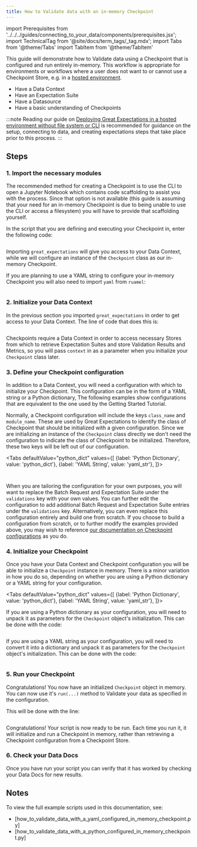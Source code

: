 ```yaml
---
title: How to Validate data with an in-memory Checkpoint
---
```

import Prerequisites from '../../../guides/connecting_to_your_data/components/prerequisites.jsx';
import TechnicalTag from '@site/docs/term_tags/_tag.mdx';
import Tabs from '@theme/Tabs'
import TabItem from '@theme/TabItem'

This guide will demonstrate how to Validate data using a Checkpoint that is configured and run entirely in-memory.  This workflow is appropriate for environments or workflows where a user does not want to or cannot use a Checkpoint Store, e.g. in a [hosted environment](../../../deployment_patterns/how_to_instantiate_a_data_context_hosted_environments.md).


<Prerequisites>

- Have a Data Context
- Have an Expectation Suite
- Have a Datasource
- Have a basic understanding of Checkpoints

</Prerequisites>

:::note
Reading our guide on [Deploying Great Expectations in a hosted environment without file system or CLI](../../../deployment_patterns/how_to_instantiate_a_data_context_hosted_environments.md) is recommended for guidance on the setup, connecting to data, and creating expectations steps that take place prior to this process.
:::

## Steps

### 1. Import the necessary modules

The recommended method for creating a Checkpoint is to use the CLI to open a Jupyter Notebook which contains code scaffolding to assist you with the process.  Since that option is not available (this guide is assuming that your need for an in-memory Checkpoint is due to being unable to use the CLI or access a filesystem) you will have to provide that scaffolding yourself.

In the script that you are defining and executing your Checkpoint in, enter the following code:

```python file=../../../../tests/integration/docusaurus/validation/checkpoints/how_to_validate_data_with_a_python_configured_in_memory_checkpoint.py#L3-L4
```

Importing `great_expectations` will give you access to your Data Context, while we will configure an instance of the `Checkpoint` class as our in-memory Checkpoint.

If you are planning to use a YAML string to configure your in-memory Checkpoint you will also need to import `yaml` from `ruamel`:

```python file=../../../../tests/integration/docusaurus/validation/checkpoints/how_to_validate_data_with_a_yaml_configured_in_memory_checkpoint.py#L20-L22
```

### 2. Initialize your Data Context

In the previous section you imported `great_expectations` in order to get access to your Data Context.  The line of code that does this is:

```python file=../../../../tests/integration/docusaurus/validation/checkpoints/how_to_validate_data_with_a_python_configured_in_memory_checkpoint.py#L27
```

Checkpoints require a Data Context in order to access necessary Stores from which to retrieve Expectation Suites and store Validation Results and Metrics, so you will pass `context` in as a parameter when you initialize your `Checkpoint` class later.

### 3. Define your Checkpoint configuration

In addition to a Data Context, you will need a configuration with which to initialize your Checkpoint.  This configuration can be in the form of a YAML string or a Python dictionary,  The following examples show configurations that are equivalent to the one used by the Getting Started Tutorial.

Normally, a Checkpoint configuration will include the keys `class_name` and `module_name`.  These are used by Great Expectations to identify the class of Checkpoint that should be initialized with a given configuration.  Since we are initializing an instance of the `Checkpoint` class directly we don't need the configuration to indicate the class of Checkpoint to be initialized.  Therefore, these two keys will be left out of our configuration.

<Tabs
  defaultValue="python_dict"
  values={[
    {label: 'Python Dictionary', value: 'python_dict'},
    {label: 'YAML String', value: 'yaml_str'},
  ]}>

  <TabItem value="python_dict">

```python file=../../../../tests/integration/docusaurus/validation/checkpoints/how_to_validate_data_with_a_python_configured_in_memory_checkpoint.py#L61-L91
```

  </TabItem>

  <TabItem value="yaml_str">

```python file=../../../../tests/integration/docusaurus/validation/checkpoints/how_to_validate_data_with_a_yaml_configured_in_memory_checkpoint.py#L62-L83
```

  </TabItem>

</Tabs>

When you are tailoring the configuration for your own purposes, you will want to replace the Batch Request and Expectation Suite under the `validations` key with your own values.  You can further edit the configuration to add additional Batch Request and Expectation Suite entries under the `validations` key.  Alternatively, you can even replace this configuration entirely and build one from scratch.  If you choose to build a configuration from scratch, or to further modify the examples provided above, you may wish to reference [our documentation on Checkpoint configurations](../../../terms/checkpoint.md#checkpoint-configuration) as you do. 

### 4. Initialize your Checkpoint 

Once you have your Data Context and Checkpoint configuration you will be able to initialize a `Checkpoint` instance in memory.  There is a minor variation in how you do so, depending on whether you are using a Python dictionary or a YAML string for your configuration.

<Tabs
  defaultValue="python_dict"
  values={[
    {label: 'Python Dictionary', value: 'python_dict'},
    {label: 'YAML String', value: 'yaml_str'},
  ]}>

  <TabItem value="python_dict">

If you are using a Python dictionary as your configuration, you will need to unpack it as parameters for the `Checkpoint` object's initialization.  This can be done with the code:

```python file=../../../../tests/integration/docusaurus/validation/checkpoints/how_to_validate_data_with_a_python_configured_in_memory_checkpoint.py#L97
```

  </TabItem>

  <TabItem value="yaml_str">

If you are using a YAML string as your configuration, you will need to convert it into a dictionary and unpack it as parameters for the `Checkpoint` object's initialization.  This can be done with the code: 

```python file=../../../../tests/integration/docusaurus/validation/checkpoints/how_to_validate_data_with_a_yaml_configured_in_memory_checkpoint.py#L90
```

  </TabItem>

</Tabs>

### 5. Run your Checkpoint

Congratulations!  You now have an initialized `Checkpoint` object in memory.  You can now use it's `run(...)` method to Validate your data as specified in the configuration.

This will be done with the line:

```python file=../../../../tests/integration/docusaurus/validation/checkpoints/how_to_validate_data_with_a_yaml_configured_in_memory_checkpoint.py#L95
```

Congratulations!  Your script is now ready to be run.  Each time you run it, it will initialize and run a Checkpoint in memory, rather than retrieving a Checkpoint configuration from a Checkpoint Store.

### 6. Check your Data Docs

Once you have run your script you can verify that it has worked by checking your Data Docs for new results.

## Notes

To view the full example scripts used in this documentation, see:
- [how_to_validate_data_with_a_yaml_configured_in_memory_checkpoint.py]
- [how_to_validate_data_with_a_python_configured_in_memory_checkpoint.py]